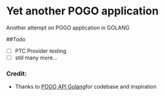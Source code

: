 # Yet another POGO application

Another attempt on POGO application in GOLANG

##Todo
- [ ] PTC Provider testing
- [ ] still many more...

### Credit:
- Thanks to [POGO API Golang](https://github.com/pkmngo-odi/pogo)for codebase and inspiration
